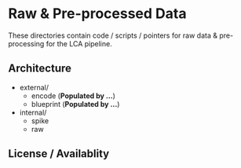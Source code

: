 # Raw & Pre-processed Data

These directories contain code / scripts / pointers for raw data & pre-processing for the LCA pipeline.

## Architecture

* external/
  * encode (**Populated by …**)
  * blueprint (**Populated by …**)
* internal/
  * spike 
  * raw

## License / Availablity
